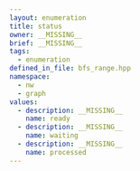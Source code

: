 ```yaml
---
layout: enumeration
title: status
owner: __MISSING__
brief: __MISSING__
tags:
  - enumeration
defined_in_file: bfs_range.hpp
namespace:
  - nw
  - graph
values:
  - description: __MISSING__
    name: ready
  - description: __MISSING__
    name: waiting
  - description: __MISSING__
    name: processed
---
```

